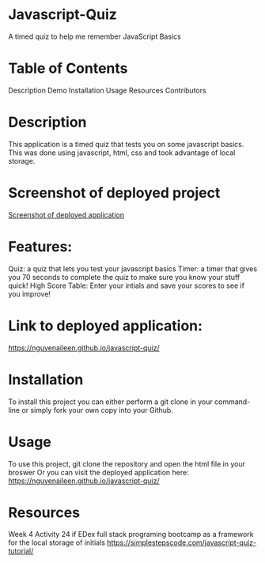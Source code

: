 # Javascript-Quiz

A timed quiz to help me remember JavaScript Basics

# Table of Contents

Description
Demo
Installation
Usage
Resources
Contributors

# Description

This application is a timed quiz that tests you on some javascript basics. This was done using javascript, html, css and took advantage of local storage.

# Screenshot of deployed project

[Screenshot of deployed application](Assets/Deployed-application.png)

# Features:

Quiz: a quiz that lets you test your javascript basics
Timer: a timer that gives you 70 seconds to complete the quiz to make sure you know your stuff quick!
High Score Table: Enter your intials and save your scores to see if you improve!

# Link to deployed application:

https://nguyenaileen.github.io/javascript-quiz/

# Installation

To install this project you can either perform a git clone in your command-line or simply fork your own copy into your Github.

# Usage

To use this project, git clone the repository and open the html file in your broswer
Or you can visit the deployed application here: https://nguyenaileen.github.io/javascript-quiz/

# Resources

Week 4 Activity 24 if EDex full stack programing bootcamp as a framework for the local storage of initials
https://simplestepscode.com/javascript-quiz-tutorial/
